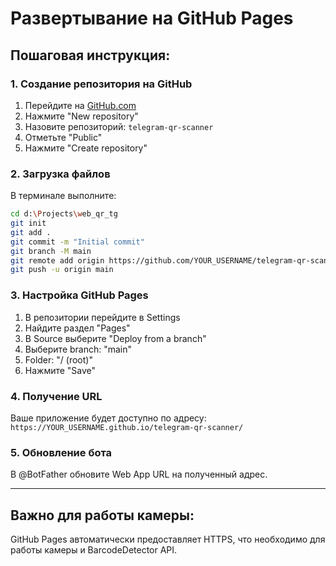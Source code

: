 # Развертывание на GitHub Pages

## Пошаговая инструкция:

### 1. Создание репозитория на GitHub

1. Перейдите на [GitHub.com](https://github.com)
2. Нажмите "New repository"
3. Назовите репозиторий: `telegram-qr-scanner`
4. Отметьте "Public"
5. Нажмите "Create repository"

### 2. Загрузка файлов

В терминале выполните:

```bash
cd d:\Projects\web_qr_tg
git init
git add .
git commit -m "Initial commit"
git branch -M main
git remote add origin https://github.com/YOUR_USERNAME/telegram-qr-scanner.git
git push -u origin main
```

### 3. Настройка GitHub Pages

1. В репозитории перейдите в Settings
2. Найдите раздел "Pages"
3. В Source выберите "Deploy from a branch"
4. Выберите branch: "main"
5. Folder: "/ (root)"
6. Нажмите "Save"

### 4. Получение URL

Ваше приложение будет доступно по адресу:
`https://YOUR_USERNAME.github.io/telegram-qr-scanner/`

### 5. Обновление бота

В @BotFather обновите Web App URL на полученный адрес.

---

## Важно для работы камеры:

GitHub Pages автоматически предоставляет HTTPS, что необходимо для работы камеры и BarcodeDetector API.
